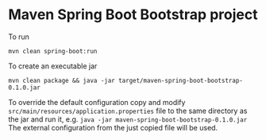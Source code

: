 #  Maven Spring Boot Bootstrap project

To run

    mvn clean spring-boot:run

To create an executable jar

    mvn clean package && java -jar target/maven-spring-boot-bootstrap-0.1.0.jar

To override the default configuration copy and modify `src/main/resources/application.properties` file
to the same directory as the jar and run it, e.g. `java -jar maven-spring-boot-bootstrap-0.1.0.jar`
The external configuration from the just copied file will be used.
